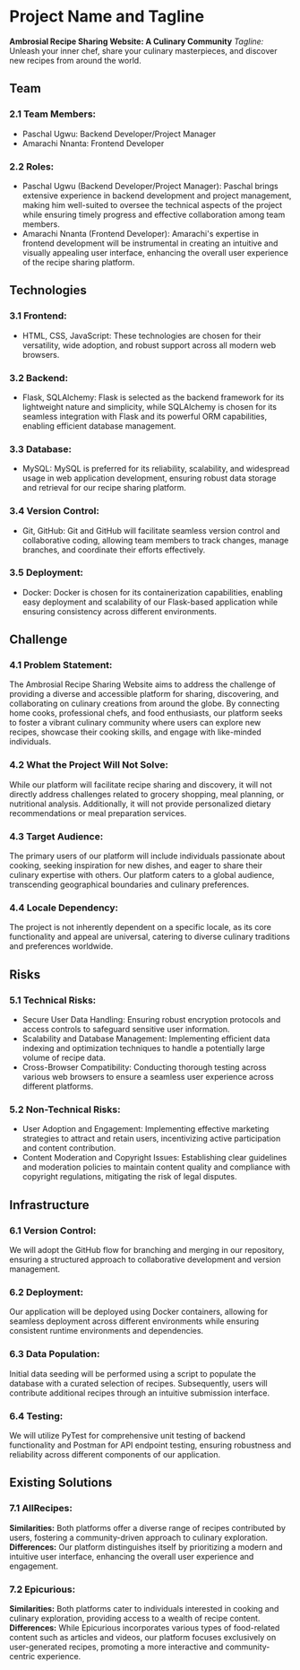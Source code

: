 # Project Name and Tagline
**Ambrosial Recipe Sharing Website: A Culinary Community**
*Tagline:* Unleash your inner chef, share your culinary masterpieces, and discover new recipes from around the world.

## Team
### 2.1 Team Members:
- Paschal Ugwu: Backend Developer/Project Manager
- Amarachi Nnanta: Frontend Developer

### 2.2 Roles:
- Paschal Ugwu (Backend Developer/Project Manager): Paschal brings extensive experience in backend development and project management, making him well-suited to oversee the technical aspects of the project while ensuring timely progress and effective collaboration among team members.
- Amarachi Nnanta (Frontend Developer): Amarachi's expertise in frontend development will be instrumental in creating an intuitive and visually appealing user interface, enhancing the overall user experience of the recipe sharing platform.

## Technologies
### 3.1 Frontend:
- HTML, CSS, JavaScript: These technologies are chosen for their versatility, wide adoption, and robust support across all modern web browsers.
### 3.2 Backend:
- Flask, SQLAlchemy: Flask is selected as the backend framework for its lightweight nature and simplicity, while SQLAlchemy is chosen for its seamless integration with Flask and its powerful ORM capabilities, enabling efficient database management.
### 3.3 Database:
- MySQL: MySQL is preferred for its reliability, scalability, and widespread usage in web application development, ensuring robust data storage and retrieval for our recipe sharing platform.
### 3.4 Version Control:
- Git, GitHub: Git and GitHub will facilitate seamless version control and collaborative coding, allowing team members to track changes, manage branches, and coordinate their efforts effectively.
### 3.5 Deployment:
- Docker: Docker is chosen for its containerization capabilities, enabling easy deployment and scalability of our Flask-based application while ensuring consistency across different environments.

## Challenge
### 4.1 Problem Statement:
The Ambrosial Recipe Sharing Website aims to address the challenge of providing a diverse and accessible platform for sharing, discovering, and collaborating on culinary creations from around the globe. By connecting home cooks, professional chefs, and food enthusiasts, our platform seeks to foster a vibrant culinary community where users can explore new recipes, showcase their cooking skills, and engage with like-minded individuals.
### 4.2 What the Project Will Not Solve:
While our platform will facilitate recipe sharing and discovery, it will not directly address challenges related to grocery shopping, meal planning, or nutritional analysis. Additionally, it will not provide personalized dietary recommendations or meal preparation services.
### 4.3 Target Audience:
The primary users of our platform will include individuals passionate about cooking, seeking inspiration for new dishes, and eager to share their culinary expertise with others. Our platform caters to a global audience, transcending geographical boundaries and culinary preferences.
### 4.4 Locale Dependency:
The project is not inherently dependent on a specific locale, as its core functionality and appeal are universal, catering to diverse culinary traditions and preferences worldwide.

## Risks
### 5.1 Technical Risks:
- Secure User Data Handling: Ensuring robust encryption protocols and access controls to safeguard sensitive user information.
- Scalability and Database Management: Implementing efficient data indexing and optimization techniques to handle a potentially large volume of recipe data.
- Cross-Browser Compatibility: Conducting thorough testing across various web browsers to ensure a seamless user experience across different platforms.
### 5.2 Non-Technical Risks:
- User Adoption and Engagement: Implementing effective marketing strategies to attract and retain users, incentivizing active participation and content contribution.
- Content Moderation and Copyright Issues: Establishing clear guidelines and moderation policies to maintain content quality and compliance with copyright regulations, mitigating the risk of legal disputes.

## Infrastructure
### 6.1 Version Control:
We will adopt the GitHub flow for branching and merging in our repository, ensuring a structured approach to collaborative development and version management.
### 6.2 Deployment:
Our application will be deployed using Docker containers, allowing for seamless deployment across different environments while ensuring consistent runtime environments and dependencies.
### 6.3 Data Population:
Initial data seeding will be performed using a script to populate the database with a curated selection of recipes. Subsequently, users will contribute additional recipes through an intuitive submission interface.
### 6.4 Testing:
We will utilize PyTest for comprehensive unit testing of backend functionality and Postman for API endpoint testing, ensuring robustness and reliability across different components of our application.

## Existing Solutions
### 7.1 AllRecipes:
**Similarities:** Both platforms offer a diverse range of recipes contributed by users, fostering a community-driven approach to culinary exploration.
**Differences:** Our platform distinguishes itself by prioritizing a modern and intuitive user interface, enhancing the overall user experience and engagement.
### 7.2 Epicurious:
**Similarities:** Both platforms cater to individuals interested in cooking and culinary exploration, providing access to a wealth of recipe content.
**Differences:** While Epicurious incorporates various types of food-related content such as articles and videos, our platform focuses exclusively on user-generated recipes, promoting a more interactive and community-centric experience.
